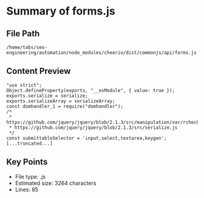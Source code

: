 # Summary of forms.js
  
## File Path
`/home/tabs/seo-engineering/automation/node_modules/cheerio/dist/commonjs/api/forms.js`

## Content Preview
```
"use strict";
Object.defineProperty(exports, "__esModule", { value: true });
exports.serialize = serialize;
exports.serializeArray = serializeArray;
const domhandler_1 = require("domhandler");
/*
 * https://github.com/jquery/jquery/blob/2.1.3/src/manipulation/var/rcheckableType.js
 * https://github.com/jquery/jquery/blob/2.1.3/src/serialize.js
 */
const submittableSelector = 'input,select,textarea,keygen';
[...truncated...]
```

## Key Points
- File type: .js
- Estimated size: 3264 characters
- Lines: 85
